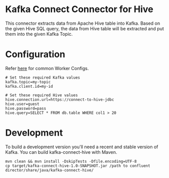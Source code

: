 # Kafka Connect Connector for Hive

This connector extracts data from Apache Hive table into Kafka. Based on the given Hive SQL query, the data from Hive table will be extracted and put them into the given Kafka Topic.

# Configuration

Refer [here](https://docs.confluent.io/current/connect/references/allconfigs.html#common-worker-configs) for common Worker Configs.
 
```properties
# Set these required Kafka values
kafka.topic=my-topic
kafka.client.id=my-id

# Set these required Hive values
hive.connection.url=https://connect-to-hive-jdbc
hive.user=guest
hive.password=pass
hive.query=SELECT * FROM db.table WHERE col1 > 20
``` 

# Development
To build a development version you'll need a recent and stable version of Kafka. You can build kafka-connect-hive with Maven.

```aidl
mvn clean && mvn install -DskipTests -Dfile.encoding=UTF-8
cp target/kafka-connect-hive-1.0-SNAPSHOT.jar /path to confluent director/share/java/kafka-connect-hive/
```